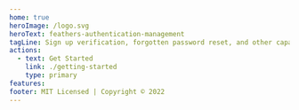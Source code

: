 ```yaml
---
home: true
heroImage: /logo.svg
heroText: feathers-authentication-management
tagLine: Sign up verification, forgotten password reset, and other capabilities for local authentication.
actions:
  - text: Get Started
    link: ./getting-started
    type: primary
features:
footer: MIT Licensed | Copyright © 2022
---
```

